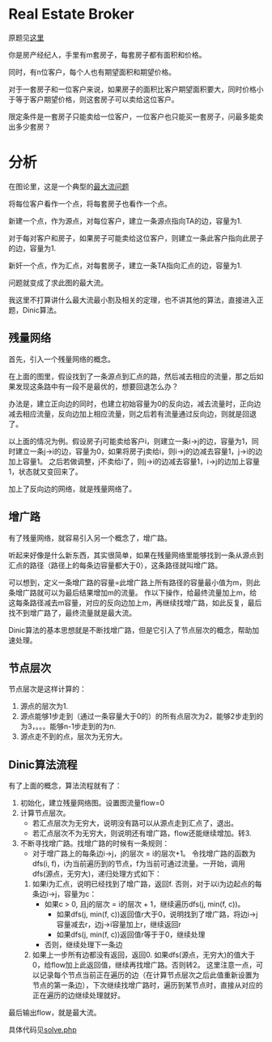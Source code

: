 # Real Estate Broker
原题见[这里](https://www.hackerrank.com/challenges/real-estate-broker/problem)

你是房产经纪人，手里有m套房子，每套房子都有面积和价格。

同时，有n位客户，每个人也有期望面积和期望价格。

对于一套房子和一位客户来说，如果房子的面积比客户期望面积要大，同时价格小于等于客户期望价格，则这套房子可以卖给这位客户。

限定条件是一套房子只能卖给一位客户，一位客户也只能买一套房子，问最多能卖出多少套房？

# 分析

在图论里，这是一个典型的[最大流问题](https://baike.baidu.com/item/%E6%9C%80%E5%A4%A7%E6%B5%81%E9%97%AE%E9%A2%98)

将每位客户看作一个点，将每套房子也看作一个点。

新建一个点，作为源点，对每位客户，建立一条源点指向TA的边，容量为1.

对于每对客户和房子，如果房子可能卖给这位客户，则建立一条此客户指向此房子的边，容量为1.

新奸一个点，作为汇点，对每套房子，建立一条TA指向汇点的边，容量为1.

问题就变成了求此图的最大流。

我这里不打算讲什么最大流最小割及相关的定理，也不讲其他的算法，直接进入正题，Dinic算法。

## 残量网络
首先，引入一个残量网络的概念。

在上面的图里，假设找到了一条源点到汇点的路，然后减去相应的流量，那之后如果发现这条路中有一段不是最优的，想要回退怎么办？

办法是，建立正向边的同时，也建立初始容量为0的反向边，减去流量时，正向边减去相应流量，反向边加上相应流量，则之后若有流量通过反向边，则就是回退了。

以上面的情况为例。假设房子j可能卖给客户i，则建立一条i->j的边，容量为1，同时建立一条j->i的边，容量为0，如果将房子j卖给i，则i->j的边减去容量1，j->i的边加上容量1。
之后若做调整，j不卖给i了，则j->i的边减去容量1，i->j的边加上容量1，状态就又变回来了。

加上了反向边的网络，就是残量网络了。

## 增广路
有了残量网络，就容易引入另一个概念了，增广路。

听起来好像是什么新东西，其实很简单，如果在残量网络里能够找到一条从源点到汇点的路径（路径上的每条边容量都大于0），这条路径就叫增广路。

可以想到，定义一条增广路的容量=此增广路上所有路径的容量最小值为m，则此条增广路就可以为最后结果增加m的流量。
作以下操作，给最终流量加上m，给这每条路径减去m容量，对应的反向边加上m，再继续找增广路，如此反复，最后找不到增广路了，最终流量就是最大流。

Dinic算法的基本思想就是不断找增广路，但是它引入了节点层次的概念，帮助加速处理。

## 节点层次
节点层次是这样计算的：
1. 源点的层次为1.
2. 源点能够1步走到（通过一条容量大于0的）的所有点层次为2，能够2步走到的为3，。。。能够n-1步走到的为n.
3. 源点走不到的点，层次为无穷大。

## Dinic算法流程
有了上面的概念，算法流程就有了：
1. 初始化，建立残量网络图。设置图流量flow=0
2. 计算节点层次。
    * 若汇点层次为无穷大，说明没有路可以从源点走到汇点了，退出。
    * 若汇点层次不为无穷大，则说明还有增广路，flow还能继续增加。转3.
3. 不断寻找增广路。找增广路的时候有一条规则：
    * 对于增广路上的每条边i->j，j的层次 = i的层次+1。
    令找增广路的函数为dfs(i, f)，i为当前遍历到的节点，f为当前可通过流量。一开始，调用dfs(源点，无穷大)，递归处理方式如下：
    1. 如果i为汇点，说明已经找到了增广路，返回f. 否则，对于以i为边起点的每条边i->j，容量为c：
        * 如果c > 0, 且j的层次 = i的层次 + 1，继续遍历dfs(j, min(f, c))。
            * 如果dfs(j, min(f, c))返回值r大于0，说明找到了增广路，将边i->j容量减去r，边j->i容量加上r，继续返回r
            * 如果dfs(j, min(f, c))返回值r等于于0，继续处理
        * 否则，继续处理下一条边
    2. 如果上一步所有边都没有返回，返回0.
    如果dfs(源点，无穷大)的值大于0，给flow加上此返回值，继续再找增广路。否则转2。
    这里注意一点，可以记录每个节点当前正在遍历的边（在计算节点层次之后此值重新设置为节点的第一条边），下次继续找增广路时，遍历到某节点时，直接从对应的正在遍历的边继续处理就好。

最后输出flow，就是最大流。

具体代码见[solve.php](./solve.php)
